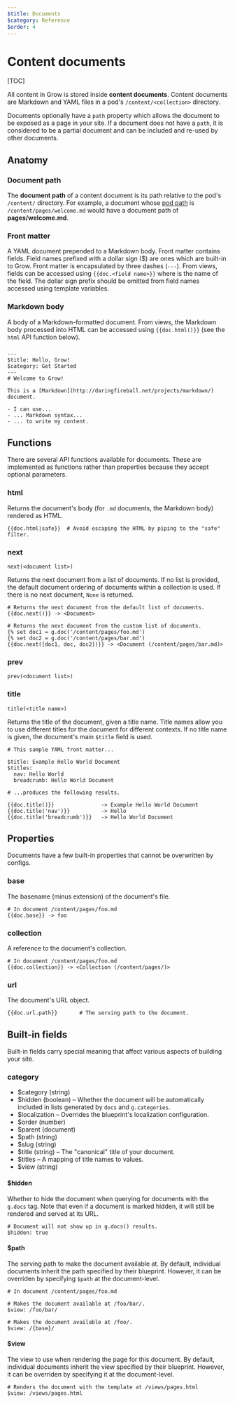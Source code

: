 ```yaml
---
$title: Documents
$category: Reference
$order: 4
---
```


# Content documents

[TOC]

All content in Grow is stored inside __content documents__. Content documents are Markdown and YAML files in a pod's `/content/<collection>` directory.

Documents optionally have a `path` property which allows the document to be exposed as a page in your site. If a document does not have a `path`, it is considered to be a partial document and can be included and re-used by other documents.

## Anatomy

### Document path

The __document path__ of a content document is its path relative to the pod's `/content/` directory. For example, a document whose [pod path](#) is `/content/pages/welcome.md` would have a document path of __pages/welcome.md__.

### Front matter

A YAML document prepended to a Markdown body. Front matter contains fields. Field names prefixed with a dollar sign ($) are ones which are built-in to Grow. Front matter is encapsulated by three dashes (`---`). From views, fields can be accessed using `{{doc.<field name>}}` where <field name> is the name of the field. The dollar sign prefix should be omitted from field names accessed using template variables.

### Markdown body

A body of a Markdown-formatted document. From views, the Markdown body processed into HTML can be accessed using `{{doc.html()}}` (see the `html` API function below).

###

    ---
    $title: Hello, Grow!
    $category: Get Started
    ---
    # Welcome to Grow!

    This is a [Markdown](http://daringfireball.net/projects/markdown/) document.

    - I can use...
    - ... Markdown syntax...
    - ... to write my content.

## Functions

There are several API functions available for documents. These are implemented as functions rather than properties because they accept optional parameters.

### html

Returns the document's body (for `.md` documents, the Markdown body) rendered as HTML.

    {{doc.html|safe}}  # Avoid escaping the HTML by piping to the "safe" filter.

### next

`next(<document list>)`

Returns the next document from a list of documents. If no list is provided, the default document ordering of documents within a collection is used. If there is no next document, `None` is returned.

    # Returns the next document from the default list of documents.
    {{doc.next()}} -> <Document>

    # Returns the next document from the custom list of documents.
    {% set doc1 = g.doc('/content/pages/foo.md')
    {% set doc2 = g.doc('/content/pages/bar.md')
    {{doc.next([doc1, doc, doc2])}} -> <Document (/content/pages/bar.md)>

### prev

`prev(<document list>)`

### title

`title(<title name>)`

Returns the title of the document, given a title name. Title names allow you to use different titles for the document for different contexts. If no title name is given, the document's main `$title` field is used.

    # This sample YAML front matter...

    $title: Example Hello World Document
    $titles:
      nav: Hello World
      breadcrumb: Hello World Document

    # ...produces the following results.

    {{doc.title()}}               -> Example Hello World Document
    {{doc.title('nav')}}          -> Hello
    {{doc.title('breadcrumb')}}   -> Hello World Document

## Properties

Documents have a few built-in properties that cannot be overwritten by configs.

### base

The basename (minus extension) of the document's file.

    # In document /content/pages/foo.md
    {{doc.base}} -> foo

### collection

A reference to the document's collection.

    # In document /content/pages/foo.md
    {{doc.collection}} -> <Collection (/content/pages/)>

### url

The document's URL object.

    {{doc.url.path}}       # The serving path to the document.

## Built-in fields

Built-in fields carry special meaning that affect various aspects of building your site.

### category
- $category (string)
- $hidden (boolean) – Whether the document will be automatically included in lists generated by `docs` and `g.categories`.
- $localization – Overrides the blueprint's localization configuration.
- $order (number)
- $parent (document)
- $path (string)
- $slug (string)
- $title (string) – The "canonical" title of your document.
- $titles – A mapping of title names to values.
- $view (string)

#### $hidden

Whether to hide the document when querying for documents with the `g.docs` tag. Note that even if a document is marked hidden, it will still be rendered and served at its URL.

    # Document will not show up in g.docs() results.
    $hidden: true

#### $path

The serving path to make the document available at. By default, individual documents inherit the path specified by their blueprint. However, it can be overriden by specifying `$path` at the document-level.

    # In document /content/pages/foo.md

    # Makes the document available at /foo/bar/.
    $view: /foo/bar/

    # Makes the document available at /foo/.
    $view: /{base}/

#### $view

The view to use when rendering the page for this document. By default, individual documents inherit the view specified by their blueprint. However, it can be overriden by specifying it at the document-level.

    # Renders the document with the template at /views/pages.html
    $view: /views/pages.html

<!--

## Custom fields
## Document forms

When adding or editing content documents using a UI (and when validatindocuments) forms describing the content document's structure can be automatically generated by inspecting both the document and its blueprint.

### Fields inherited from blueprints

Input fields will be created for each field present in the document's blueprint. All documents in the same collection will inherit fields from the collection's blueprint.

### Document-specific fields

Documents can also specify their own fields if a specific document has more content than other documents within the same collection. Simply add a new field to the document's front matter to use it.

`/content/people/_blueprint.yaml`

    title: People
    view: /views/people.html

    fields:

    - name:
        title: Name
        type: text
    - age:
        title: Age
        type: number
    - color:
        title: Favorite colors
        type: color
        multiple: yes

`/content/people/john.md`

    ---
    $title: John

    name: John Smith
    age: 25
    color: rgb(0, 0, 128)
    ---
    This is the bio for John. It's Markdown-formatted, but it's so short that doesn't really matter.
    -->
